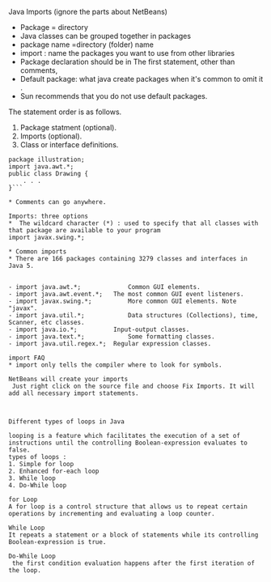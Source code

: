 Java Imports (ignore the parts about NetBeans)
* Package = directory
* Java classes can be grouped together in packages
*  package name =directory (folder) name 
* import  : name the packages you want to use from other libraries
* Package declaration should be in The first statement, other than comments,
* Default package: what java create packages when it's common to omit it .
* Sun recommends that you do not use default packages.


The statement order is as follows.
1. Package statment (optional).
2. Imports (optional).
3. Class or interface definitions.

```
package illustration;
import java.awt.*;
public class Drawing {
    . . .
}```

* Comments can go anywhere.

Imports: three options
*  The wildcard character (*) : used to specify that all classes with that package are available to your program 
import javax.swing.*;

* Common imports
* There are 166 packages containing 3279 classes and interfaces in Java 5. 


- import java.awt.*;	         Common GUI elements.
- import java.awt.event.*;	 The most common GUI event listeners.
- import javax.swing.*;	         More common GUI elements. Note "javax".
- import java.util.*;	         Data structures (Collections), time, Scanner, etc classes.
- import java.io.*;	         Input-output classes.
- import java.text.*;	         Some formatting classes.
- import java.util.regex.*;	 Regular expression classes.

import FAQ
* import only tells the compiler where to look for symbols.

NetBeans will create your imports
 Just right click on the source file and choose Fix Imports. It will add all necessary import statements.



Different types of loops in Java

looping is a feature which facilitates the execution of a set of instructions until the controlling Boolean-expression evaluates to false.
types of loops :
1. Simple for loop
2. Enhanced for-each loop
3. While loop
4. Do-While loop

for Loop
A for loop is a control structure that allows us to repeat certain operations by incrementing and evaluating a loop counter.

While Loop
It repeats a statement or a block of statements while its controlling Boolean-expression is true.

Do-While Loop
 the first condition evaluation happens after the first iteration of the loop.
